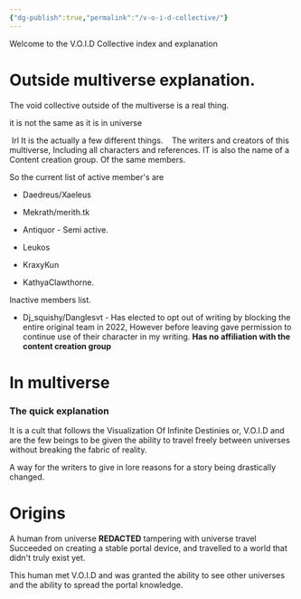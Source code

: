 ```yaml
---
{"dg-publish":true,"permalink":"/v-o-i-d-collective/"}
---
```


Welcome to the V.O.I.D Collective index and explanation

  

# Outside multiverse explanation.

The void collective outside of the multiverse is a real thing.

  

it is not the same as it is in universe

  

 Irl It is the actually a few different things.
 
 The writers and creators of this multiverse, Including all characters and references.
IT is also the name of a Content creation group. Of the same members.


So the current list of active member's are

  

- Daedreus/Xaeleus

- Mekrath/merith.tk

- Antiquor - Semi active.

-  Leukos

- KraxyKun

- KathyaClawthorne.   

Inactive members list.

- Dj_squishy/Danglesvt - Has elected to opt out of writing by blocking the  entire original team in 2022, However before leaving gave permission to continue use of their character in my writing. **Has no affiliation with the content creation group** 

  

# In multiverse

  

### The quick explanation

It is a cult that follows the Visualization Of Infinite Destinies or, V.O.I.D and are the few beings to be given the ability to travel freely between universes without breaking the fabric of reality.

A way for the writers to give in lore reasons for a story being drastically changed.

# Origins

A human from universe **REDACTED** tampering with universe travel Succeeded on creating a stable portal device, and travelled to a world that didn't truly exist yet.

This human met V.O.I.D and was granted the ability to see other universes and the ability to spread the portal knowledge.